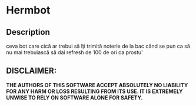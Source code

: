 # Hermbot

## Description
ceva bot care cică ar trebui să îți trimită noterle de la bac când se pun ca să nu mai trebuiască să dai refresh de 100 de ori ca prostu'

## DISCLAIMER:
**THE AUTHORS OF THIS SOFTWARE ACCEPT ABSOLUTELY NO LIABILITY FOR ANY HARM OR LOSS RESULTING FROM ITS USE. IT IS EXTREMELY UNWISE TO RELY ON SOFTWARE ALONE FOR SAFETY.**
